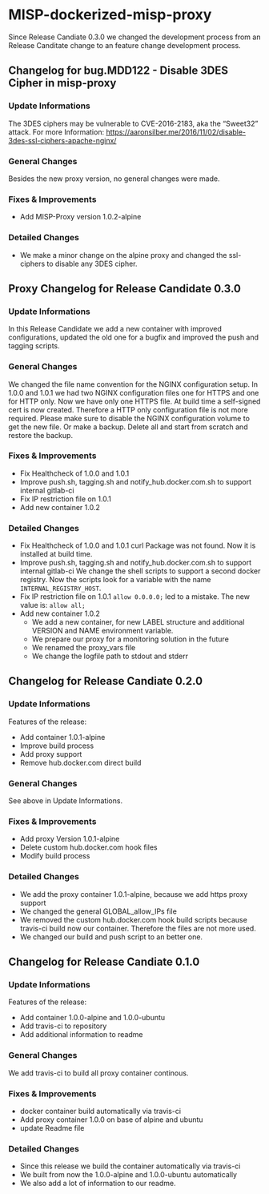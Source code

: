 # MISP-dockerized-misp-proxy
Since Release Candiate 0.3.0 we changed the development process from an Release Canditate change to an feature change development process.


## Changelog for bug.MDD122 - Disable 3DES Cipher in misp-proxy
### Update Informations 
The 3DES ciphers may be vulnerable to CVE-2016-2183, aka the “Sweet32” attack.
For more Information: https://aaronsilber.me/2016/11/02/disable-3des-ssl-ciphers-apache-nginx/
### General Changes
Besides the new proxy version, no general changes were made.
### Fixes & Improvements
- Add MISP-Proxy version 1.0.2-alpine
### Detailed Changes
- We make a minor change on the alpine proxy and changed the ssl-ciphers to disable any 3DES cipher.



## Proxy Changelog for Release Candidate 0.3.0
### Update Informations
In this Release Candidate we add a new container with improved configurations, updated the old one for a bugfix and improved the push and tagging scripts.
### General Changes
We changed the file name convention for the NGINX configuration setup. In 1.0.0 and 1.0.1 we had two NGINX configuration files one for HTTPS and one for HTTP only. Now we have only one HTTPS file.
At build time a self-signed cert is now created. Therefore a HTTP only configuration file is not more required.
Please make sure to disable the NGINX configuration volume to get the new file. Or make a backup. Delete all and start from scratch and restore the backup.


### Fixes & Improvements
- Fix Healthcheck of 1.0.0 and 1.0.1
- Improve push.sh, tagging.sh and notify_hub.docker.com.sh to support internal gitlab-ci
- Fix IP restriction file on 1.0.1
- Add new container 1.0.2

### Detailed Changes
- Fix Healthcheck of 1.0.0 and 1.0.1
  curl Package was not found. Now it is installed at build time.
- Improve push.sh, tagging.sh and notify_hub.docker.com.sh to support internal gitlab-ci
  We change the shell scripts to support a second docker registry. Now the scripts look for a variable with the name `INTERNAL_REGISTRY_HOST`.
- Fix IP restriction file on 1.0.1
  `allow 0.0.0.0;` led to a mistake. The new value is: `allow all;`
- Add new container 1.0.2
  - We add a new container, for new LABEL structure and additional VERSION and NAME environment variable.
  - We prepare our proxy for a monitoring solution in the future
  - We renamed the proxy_vars file
  - We change the logfile path to stdout and stderr


## Changelog for Release Candiate 0.2.0
### Update Informations 
Features of the release:
- Add container 1.0.1-alpine
- Improve build process
- Add proxy support
- Remove hub.docker.com direct build
### General Changes
See above in Update Informations.
### Fixes & Improvements
* Add proxy Version 1.0.1-alpine
* Delete custom hub.docker.com hook files
* Modify build process
### Detailed Changes
- We add the proxy container 1.0.1-alpine, because we add https proxy support
- We changed the general GLOBAL_allow_IPs file
- We removed the custom hub.docker.com hook build scripts because travis-ci build now our container. Therefore the files are not more used.
- We changed our build and push script to an better one.

## Changelog for Release Candiate 0.1.0
### Update Informations 
Features of the release:
- Add container 1.0.0-alpine and 1.0.0-ubuntu
- Add travis-ci to repository
- Add additional information to readme
### General Changes
We add travis-ci to build all proxy container continous.
### Fixes & Improvements
* docker container build automatically via travis-ci
* Add proxy container 1.0.0 on base of alpine and ubuntu
* update Readme file
### Detailed Changes
- Since this release we build the container automatically via travis-ci
- We built from now the 1.0.0-alpine and 1.0.0-ubuntu automatically
- We also add a lot of information to our readme.